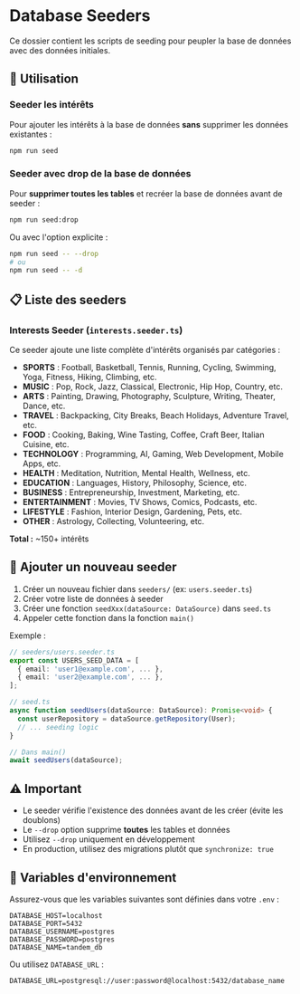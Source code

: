 # Database Seeders

Ce dossier contient les scripts de seeding pour peupler la base de données avec des données initiales.

## 🚀 Utilisation

### Seeder les intérêts

Pour ajouter les intérêts à la base de données **sans** supprimer les données existantes :

```bash
npm run seed
```

### Seeder avec drop de la base de données

Pour **supprimer toutes les tables** et recréer la base de données avant de seeder :

```bash
npm run seed:drop
```

Ou avec l'option explicite :

```bash
npm run seed -- --drop
# ou
npm run seed -- -d
```

## 📋 Liste des seeders

### Interests Seeder (`interests.seeder.ts`)

Ce seeder ajoute une liste complète d'intérêts organisés par catégories :
- **SPORTS** : Football, Basketball, Tennis, Running, Cycling, Swimming, Yoga, Fitness, Hiking, Climbing, etc.
- **MUSIC** : Pop, Rock, Jazz, Classical, Electronic, Hip Hop, Country, etc.
- **ARTS** : Painting, Drawing, Photography, Sculpture, Writing, Theater, Dance, etc.
- **TRAVEL** : Backpacking, City Breaks, Beach Holidays, Adventure Travel, etc.
- **FOOD** : Cooking, Baking, Wine Tasting, Coffee, Craft Beer, Italian Cuisine, etc.
- **TECHNOLOGY** : Programming, AI, Gaming, Web Development, Mobile Apps, etc.
- **HEALTH** : Meditation, Nutrition, Mental Health, Wellness, etc.
- **EDUCATION** : Languages, History, Philosophy, Science, etc.
- **BUSINESS** : Entrepreneurship, Investment, Marketing, etc.
- **ENTERTAINMENT** : Movies, TV Shows, Comics, Podcasts, etc.
- **LIFESTYLE** : Fashion, Interior Design, Gardening, Pets, etc.
- **OTHER** : Astrology, Collecting, Volunteering, etc.

**Total :** ~150+ intérêts

## 🔧 Ajouter un nouveau seeder

1. Créer un nouveau fichier dans `seeders/` (ex: `users.seeder.ts`)
2. Créer votre liste de données à seeder
3. Créer une fonction `seedXxx(dataSource: DataSource)` dans `seed.ts`
4. Appeler cette fonction dans la fonction `main()`

Exemple :

```typescript
// seeders/users.seeder.ts
export const USERS_SEED_DATA = [
  { email: 'user1@example.com', ... },
  { email: 'user2@example.com', ... },
];

// seed.ts
async function seedUsers(dataSource: DataSource): Promise<void> {
  const userRepository = dataSource.getRepository(User);
  // ... seeding logic
}

// Dans main()
await seedUsers(dataSource);
```

## ⚠️ Important

- Le seeder vérifie l'existence des données avant de les créer (évite les doublons)
- Le `--drop` option supprime **toutes** les tables et données
- Utilisez `--drop` uniquement en développement
- En production, utilisez des migrations plutôt que `synchronize: true`

## 🔐 Variables d'environnement

Assurez-vous que les variables suivantes sont définies dans votre `.env` :

```env
DATABASE_HOST=localhost
DATABASE_PORT=5432
DATABASE_USERNAME=postgres
DATABASE_PASSWORD=postgres
DATABASE_NAME=tandem_db
```

Ou utilisez `DATABASE_URL` :

```env
DATABASE_URL=postgresql://user:password@localhost:5432/database_name
```


